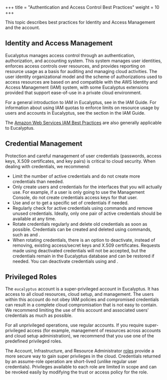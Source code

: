 +++
title = "Authentication and Access Control Best Practices"
weight = 10
+++

This topic describes best practices for Identity and Access Management and the account.
## Identity and Access Management
Eucalyptus manages access control through an authentication, authorization, and accounting system. This system manages user identities, enforces access controls over resources, and provides reporting on resource usage as a basis for auditing and managing cloud activities. The user identity organizational model and the scheme of authorizations used to access resources are based on and compatible with the AWS Identity and Access Management (IAM) system, with some Eucalyptus extensions provided that support ease-of-use in a private cloud environment. 

For a general introduction to IAM in Eucalyptus, see [](../iam-guide/concepts_eiam.dita) in the IAM Guide. For information about using IAM quotas to enforce limits on resource usage by users and accounts in Eucalyptus, see the [](../iam-guide/access_policy_quota.dita) section in the IAM Guide. 

The [Amazon Web Services IAM Best Practices](http://docs.aws.amazon.com/IAM/latest/UserGuide/IAMBestPractices.html) are also generally applicable to Eucalyptus. 


## Credential Management
Protection and careful management of user credentials (passwords, access keys, X.509 certificates, and key pairs) is critical to cloud security. When dealing with credentials, we recommend: 



* Limit the number of active credentials and do not create more credentials than needed. 
* Only create users and credentials for the interfaces that you will actually use. For example, if a user is only going to use the Management Console, do not create credentials access keys for that user. 
* Use and or to get a specific set of credentials if needed. 
* Regularly check for active credentials using commands and remove unused credentials. Ideally, only one pair of active credentials should be available at any time. 
* Rotate credentials regularly and delete old credentials as soon as possible. Credentials can be created and deleted using commands, such as and . 
* When rotating credentials, there is an option to deactivate, instead of removing, existing access/secret keys and X.509 certificates. Requests made using deactivated credentials will not be accepted, but the credentials remain in the Eucalyptus database and can be restored if needed. You can deactivate credentials using and . 

## Privileged Roles
The `eucalyptus` account is a super-privileged account in Eucalyptus. It has access to all cloud resources, cloud setup, and management. The users within this account do not obey IAM policies and compromised credentials can result in a complete cloud compromisation that is not easy to contain. We recommend limiting the use of this account and associated users' credentials as much as possible. 

For all unprivileged operations, use regular accounts. If you require super-privileged access (for example, management of resources across accounts and cloud setup administration), we recommend that you use one of the predefined privileged roles. 

The Account, Infrastructure, and Resource Administrator [roles](../iam-guide/access_roles.dita) provide a more secure way to gain super privileges in the cloud. Credentials returned by an assume-role operation are short-lived (unlike regular user credentials). Privileges available to each role are limited in scope and can be revoked easily by modifying the trust or access policy for the role. 

